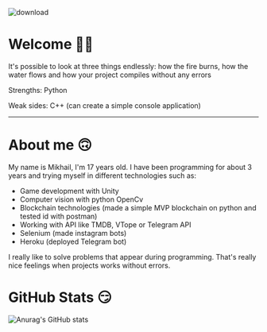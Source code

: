 ![download](https://user-images.githubusercontent.com/56272277/157290984-30440e94-5fdf-47b7-bb71-fef224bfeea7.png)

# Welcome :raising_hand_man:
It's possible to look at three things endlessly: how the fire burns, how the water flows and how your project compiles without any errors

Strengths: Python

Weak sides: C++ (can create a simple console application)

____

# About me  :upside_down_face:
My name is Mikhail, I'm 17 years old. I have been programming for about 3 years and trying myself in different technologies such as:
- Game development with Unity
- Computer vision with python OpenCv
- Blockchain technologies (made a simple MVP blockchain on python and tested id with postman)
- Working with API like TMDB, VTope or Telegram API
- Selenium (made instagram bots)
- Heroku (deployed Telegram bot)

I really like to solve problems that appear during programming. That's really nice feelings when projects works without errors.

# GitHub Stats :smirk:
![Anurag's GitHub stats](https://github-readme-stats.vercel.app/api?username=MikhailShurov&theme=outrun&show_icons=true)


